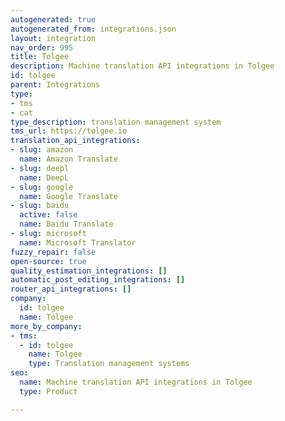 ```yaml
---
autogenerated: true
autogenerated_from: integrations.json
layout: integration
nav_order: 995
title: Tolgee
description: Machine translation API integrations in Tolgee
id: tolgee
parent: Integrations
type:
- tms
- cat
type_description: translation management system
tms_url: https://tolgee.io
translation_api_integrations:
- slug: amazon
  name: Amazon Translate
- slug: deepl
  name: DeepL
- slug: google
  name: Google Translate
- slug: baidu
  active: false
  name: Baidu Translate
- slug: microsoft
  name: Microsoft Translator
fuzzy_repair: false
open-source: true
quality_estimation_integrations: []
automatic_post_editing_integrations: []
router_api_integrations: []
company:
  id: tolgee
  name: Tolgee
more_by_company:
- tms:
  - id: tolgee
    name: Tolgee
    type: Translation management systems
seo:
  name: Machine translation API integrations in Tolgee
  type: Product

---
```


